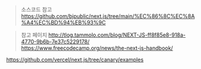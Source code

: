 
> 소스코드 참고
https://github.com/bjpublic/next.js/tree/main/%EC%86%8C%EC%8A%A4%EC%BD%94%EB%93%9C


> 참고 페이지
http://tlog.tammolo.com/blog/NEXT-JS-ff8f85e8-918a-4770-9b6b-7e37c5229178/
https://www.freecodecamp.org/news/the-next-js-handbook/

https://github.com/vercel/next.js/tree/canary/examples